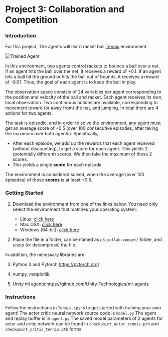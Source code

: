 [//]: # (Image References)

[image1]: https://user-images.githubusercontent.com/10624937/43851024-320ba930-9aff-11e8-8493-ee547c6af349.gif "Trained Agent"


# Project 3: Collaboration and Competition

### Introduction

For this project, The agents will learn racket ball [Tennis](https://github.com/Unity-Technologies/ml-agents/blob/master/docs/Learning-Environment-Examples.md#tennis) environment.

![Trained Agent][image1]

In this environment, two agents control rackets to bounce a ball over a net. If an agent hits the ball over the net, it receives a reward of +0.1.  If an agent lets a ball hit the ground or hits the ball out of bounds, it receives a reward of -0.01.  Thus, the goal of each agent is to keep the ball in play.

The observation space consists of 24 variables per agent corresponding to the position and velocity of the ball and racket. Each agent receives its own, local observation.  Two continuous actions are available, corresponding to movement toward (or away from) the net, and jumping. In total there are 4 actions for two agents. 

The task is episodic, and in order to solve the environment, any agent must get an average score of +0.5 (over 100 consecutive episodes, after taking the maximum over both agents). Specifically,

- After each episode, we add up the rewards that each agent received (without discounting), to get a score for each agent. This yields 2 (potentially different) scores. We then take the maximum of these 2 scores.
- This yields a single **score** for each episode.

The environment is considered solved, when the average (over 100 episodes) of those **scores** is at least +0.5.

### Getting Started

1. Download the environment from one of the links below.  You need only select the environment that matches your operating system:
    - Linux: [click here](https://s3-us-west-1.amazonaws.com/udacity-drlnd/P3/Tennis/Tennis_Linux.zip)
    - Mac OSX: [click here](https://s3-us-west-1.amazonaws.com/udacity-drlnd/P3/Tennis/Tennis.app.zip)
    - Windows (64-bit): [click here](https://s3-us-west-1.amazonaws.com/udacity-drlnd/P3/Tennis/Tennis_Windows_x86_64.zip)

2. Place the file in a folder, can be named as `p3_collab-compet/` folder, and unzip (or decompress) the file. 

In addition, the necessary libraries are:

3. Python 3 and Pytorch https://pytorch.org/

4. numpy, matplotlib

5. Unity ml agents:https://github.com/Unity-Technologies/ml-agents

### Instructions

Follow the instructions in `Tennis.ipynb` to get started with training your own agent!
The actor critic neural network source code is `model.py`
The agent and replay buffer is in `agent.py`
The saved model parameters of 2 agents for actor and critic network can be found in `checkpoint_actor_tennis.pth` and `checkpoint_critic_tennis.pth` forms
